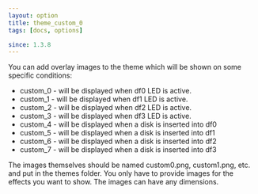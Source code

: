 ```yaml
---
layout: option
title: theme_custom_0
tags: [docs, options]

since: 1.3.8
---
```


You can add overlay images to the theme which will be shown on some specific
conditions:

* custom_0 - will be displayed when df0 LED is active.
* custom_1 - will be displayed when df1 LED is active.
* custom_2 - will be displayed when df2 LED is active.
* custom_3 - will be displayed when df3 LED is active.
* custom_4 - will be displayed when a disk is inserted into df0
* custom_5 - will be displayed when a disk is inserted into df1
* custom_6 - will be displayed when a disk is inserted into df2
* custom_7 - will be displayed when a disk is inserted into df3

The images themselves should be named custom0.png, custom1.png, etc. and
put in the themes folder. You only have to provide images for the effects
you want to show. The images can have any dimensions.
